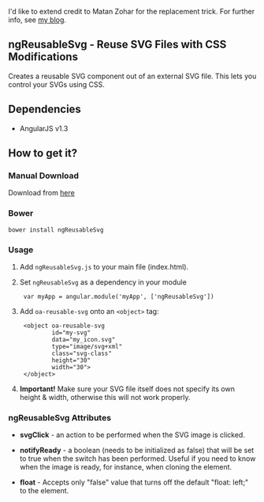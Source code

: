 I'd like to extend credit to Matan Zohar for the replacement trick. For further info, see [my blog](http://omriaharon.blogspot.co.il/).

## ngReusableSvg - Reuse SVG Files with CSS Modifications
Creates a reusable SVG component out of an external SVG file. This lets you control your SVGs using CSS.

## Dependencies

* AngularJS v1.3

## How to get it?

### Manual Download

Download from [here](http://omriaharon.github.io/ngReusableSvg/)

### Bower

    bower install ngReusableSvg

### Usage

1. Add `ngReusableSvg.js` to your main file (index.html). 

2. Set `ngReusableSvg` as a dependency in your module

        var myApp = angular.module('myApp', ['ngReusableSvg'])

3. Add `oa-reusable-svg` onto an `<object>` tag:

        <object oa-reusable-svg
                id="my-svg"
                data="my_icon.svg"
                type="image/svg+xml"
                class="svg-class"
                height="30"
                width="30">
        </object>

4. **Important!** Make sure your SVG file itself does not specify its own height & width, otherwise this will not work properly. 

### ngReusableSvg Attributes

* **svgClick** - an action to be performed when the SVG image is clicked.

* **notifyReady** - a boolean (needs to be initialized as false) that will be set to true when the switch has been performed. Useful if you need to know when the image is ready, for instance, when cloning the element.

* **float** - Accepts only "false" value that turns off the default "float: left;" to the element. 
